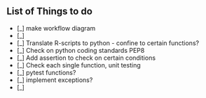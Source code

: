 ## List of Things to do

- [_] make workflow diagram
- [_] 
- [_] Translate R-scripts to python
        - confine to certain functions?
- [_] Check on python coding standards PEP8
- [_] Add assertion to check on certain conditions
- [_] Check each single function, unit testing
- [_] pytest functions?
- [_] implement exceptions?
- [_] 

